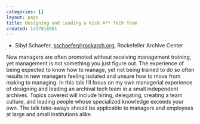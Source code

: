 ```yaml
---
categories: []
layout: page
title: Designing and Leading a Kick A** Tech Team
created: 1417818901
---
```

- Sibyl Schaefer, sschaefer@rockarch.org, Rockefeller Archive Center

New managers are often promoted without receiving management training,
yet management is not something you just figure out. The experience of
being expected to know how to manage, yet not being trained to do so
often results in new managers feeling isolated and unsure how to move
from making to managing. In this talk I’ll focus on my own managerial
experience of designing and leading an archival tech team in a small
independent archives. Topics covered will include hiring, delegating,
creating a team culture, and leading people whose specialized knowledge
exceeds your own. The talk take-aways should be applicable to managers
and employees at large and small institutions alike.
